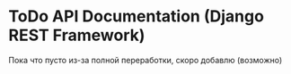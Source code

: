 # ToDo API Documentation (Django REST Framework)

Пока что пусто из-за полной переработки, скоро добавлю (возможно)
